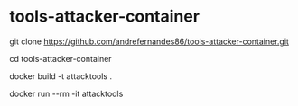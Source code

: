 # tools-attacker-container


git clone https://github.com/andrefernandes86/tools-attacker-container.git

cd tools-attacker-container

docker build -t attacktools .

docker run --rm -it attacktools
